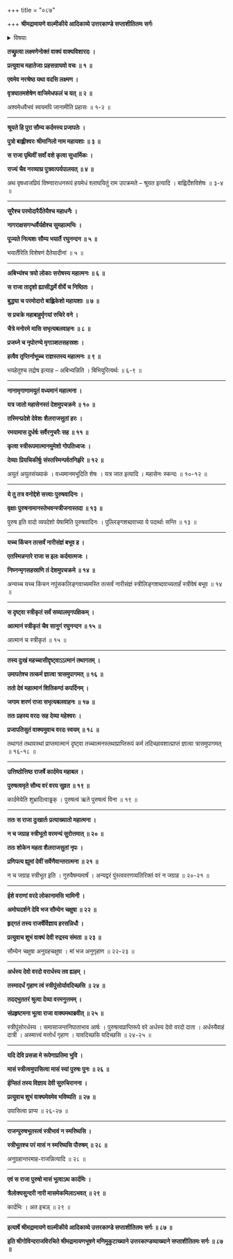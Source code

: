 +++
title = "०८७"

+++
**श्रीमद्रामायणे वाल्मीकीये आदिकाव्ये उत्तरकाण्डे सप्ताशीतितमः सर्गः**


<details><summary>विषयाः</summary>

रामेणलक्ष्मणंप्रति स्वस्याप्यश्वमेधमहिमाऽवगत्यवगमनाय इलोपाख्यानकथनारंभः ॥ १ ॥ मृगयार्थंवनंगतेनइलनाम्ना राज्ञा पार्वतीपरितोषणाय सर्वानुचरैः सहनारीभूय विहरतोहरस्य विहारवनगमनम् ॥ २ ॥ तत्प्रभावात्परिजनैस्सहस्त्रीभूतेनतेनराज्ञा तपस्तोषितपार्वतीप्रसादा -त्पर्यायेणैकैकस्मिन्मासे स्त्रीत्वस्य पुनरेकैकस्मिन्मासे पुंस्त्वस्यचाधिगमः ॥ ३ ॥
</details>


**तच्छ्रुत्वा लक्ष्मणेनोक्तं वाक्यं वाक्यविशारदः ।**

**प्रत्युवाच महातेजाः प्रहसन्राघवो वचः ॥ १ ॥**

**एवमेव नरश्रेष्ठ यथा वदसि लक्ष्मण ।**

**वृत्रघातमशेषेण वाजिमेधफलं च यत् ॥ २ ॥**

अश्वमेधवैभवं स्वयमपि जानामीति प्रहासः ॥ १-२ ॥

****

**श्रूयते हि पुरा सौम्य कर्दमस्य प्रजापतेः ।**

**पुत्रो बाह्लीश्वरः श्रीमानिलो नाम महायशाः ॥ ३ ॥**

**स राजा पृथिवीं सर्वां वशे कृत्वा सुधार्मिकः ।**

**राज्यं चैव नरव्याघ्र पुत्रवत्पर्यपालयत् ॥ ४ ॥**

अथ वृषध्वजप्रियं विष्ण्वाराधनरूपं हयमेधं श्लाघयितुं राम उपक्रमते – श्रूयत इत्यादि । बाह्विर्देशविशेषः ॥ ३-४ ॥

****

**सुरैश्च परमोदारैर्दैतेयैश्च महाधनैः ।**

**नागराक्षसगन्धर्वैर्यक्षैश्च सुमहात्मभिः ।**

**पूज्यते नित्यशः सौम्य भयार्तै रघुनन्दन ॥ ५ ॥**

भयार्तैरिति विशेषणं दैतेयादीनां ॥ ५ ॥

****

**अबिभ्यंश्च त्रयो लोकाः सरोषस्य महात्मनः ॥ ६ ॥**

**स राजा तादृशो ह्यासीद्धर्मे वीर्ये च निष्ठितः ।**

**बुद्ध्या च परमोदारो बाह्लिकेशो महायशाः ॥ ७ ॥**

**स प्रचक्रे महाबाहुर्मृगयां रुचिरे वने ।**

**चैत्रे मनोरमे मासि सभृत्यबलवाहनः ॥ ८ ॥**

**प्रजघ्ने च नृपोरण्ये मृगाञ्शतसहस्रशः ।**

**हत्वैव तृप्तिर्नाभूच्च राज्ञस्तस्य महात्मनः ॥ ९ ॥**

भयहेतुश्च तद्रोष इत्याह – अबिभ्यन्निति । बिभियुरित्यर्थः ॥ ६-९ ॥

****

**नानामृगाणामयुतं वध्यमानं महात्मना ।**

**यत्र जातो महासेनस्तं देशमुपचक्रमे ॥ १० ॥**

**तस्मिन्प्रदेशे देवेशः शैलराजसुतां हरः ।**

**रमयामास दुर्धर्षः सर्वैरनुचरैः सह ॥ ११ ॥**

**कृत्वा स्त्रीरूपमात्मानमुमेशो गोपतिध्वजः ।**

**देव्याः प्रियचिकीर्षुः संस्तस्मिन्पर्वतनिर्झरे ॥ १२ ॥**

अयुतं अयुतसंख्याकं । वध्यमानमभूदिति शेषः । यत्र जात इत्यादि । महासेनः स्कन्दः ॥ १०-१२ ॥

****

**ये तु तत्र वनोद्देशे सत्त्वाः पुरुषवादिनः ।**

**वृक्षाः पुरुषनामानस्तेभवन्स्त्रीजनास्तदा ॥ १३ ॥**

पुरुष इति वादो व्यपदेशो येषामिति पुरुषवादिनः । पुल्लिङ्गशब्दवाच्या ये पदार्थाः सन्ति ॥ १३ ॥

****

**यच्च किंचन तत्सर्वं नारीसंज्ञं बभूव ह ।**

**एतस्मिन्नन्तरे राजा स इलः कर्दमात्मजः ।**

**निघ्नन्मृगसहस्राणि तं देशमुपचक्रमे ॥ १४ ॥**

अन्यच्च यच्च किंचन नपुंसकलिङ्गवाच्यमस्ति तत्सर्वं नारीसंज्ञं स्त्रीलिङ्गशब्दवाच्यतार्हं स्त्रीवेषं बभूव ॥ १४ ॥

****

**स दृष्ट्वा स्त्रीकृतं सर्वं सव्यालमृगपक्षिकम् ।**

**आत्मानं स्त्रीकृतं चैव सानुगं रघुनन्दन ॥ १५ ॥**

आत्मानं च स्त्रीकृतं ॥ १५ ॥

****

**तस्य दुःखं महच्चासीद्दृष्ट्वाऽऽत्मानं तथागतम् ।**

**उमापतेश्च तत्कर्म ज्ञात्वा त्रासमुपागमत् ॥ १६ ॥**

**ततो देवं महात्मानं शितिकण्ठं कपर्दिनम् ।**

**जगाम शरणं राजा सभृत्यबलवाहनः ॥ १७ ॥**

**ततः प्रहस्य वरदः सह देव्या महेश्वरः ।**

**प्रजापतिसुतं वाक्यमुवाच वरदः स्वयम् ॥ १८ ॥**

तथागतं तथावस्थां प्राप्तमात्मानं दृष्ट्वा तच्चात्मनस्तथाप्राप्तिरूपं कर्म तदिच्छावशात्प्राप्तं ज्ञात्वा त्रासमुपागमत् ॥ १६-१८ ॥

****

**उत्तिष्ठोत्तिष्ठ राजर्षे कार्दमेय महाबल ।**

**पुरुषत्वमृते सौम्य वरं वरय सुव्रत ॥ १९ ॥**

कार्दमेयेति शुभ्रादित्वाड्ढक् । पुरुषत्वं ऋते पुरुषत्वं विना ॥ १९ ॥

****

**ततः स राजा दुःखार्तः प्रत्याख्यातो महात्मना ।**

**न च जग्राह स्त्रीभूतो वरमन्यं सुरोत्तमात् ॥ २० ॥**

**ततः शोकेन महता शैलराजसुतां नृपः ।**

**प्रणिपत्य ह्युमां देवीं सर्वेणैवान्तरात्मना ॥ २१ ॥**

न च जग्राह स्त्रीभूत इति । गुरुवैषम्यमार्षं । अन्यद्वरं पुंस्त्ववरणव्यतिरिक्तं वरं न जग्राह ॥ २०-२१ ॥

****

**ईशे वराणां वरदे लोकानामसि भामिनी ।**

**अमोघदर्शने देवि भज सौम्येन चक्षुषा ॥ २२ ॥**

**हृद्गतं तस्य राजर्षेर्विज्ञाय हरसन्निधौ ।**

**प्रत्युवाच शुभं वाक्यं देवी रुद्रस्य संमता ॥ २३ ॥**

सौम्येन चक्षुषा अनुग्रहचक्षुषा । मां भज अनुगृहाण ॥ २२-२३ ॥

****

**अर्धस्य देवो वरदो वरार्धस्य तव ह्यहम् ।**

**तस्मादर्धं गृहाण त्वं स्त्रीपुंसोर्यावदिच्छसि ॥ २४ ॥**

**तदद्भुततरं श्रुत्वा देव्या वरमनुत्तमम् ।**

**संप्रहृष्टमना भूत्वा राजा वाक्यमथाब्रवीत् ॥ २५ ॥**

स्त्रीपुंसोरर्धस्य । समासाजन्तनिपाताभाव आर्षः । पुरुषत्वप्राप्तिरूपे वरे अर्धस्य देवो वरदो दाता । अर्धस्यैवाहं दात्री । अस्मात्त्वं मत्तोर्धं गृहाण । यावदिच्छसि यदिच्छसि ॥ २४-२५ ॥

****

**यदि देवि प्रसन्ना मे रूपेणाप्रतिमा भुवि ।**

**मासं स्त्रीत्वमुपासित्वा मासं स्यां पुरुषः पुनः ॥ २६ ॥**

**ईप्सितं तस्य विज्ञाय देवी सुरुचिरानना ।**

**प्रत्युवाच शुभं वाक्यमेवमेव भविष्यति ॥ २७ ॥**

उपासित्वा प्राप्य ॥ २६-२७ ॥

****

**राजन्पुरुषभूतस्त्वं स्त्रीभावं न स्मरिष्यसि ।**

**स्त्रीभूतश्च परं मासं न स्मरिष्यसि पौरुषम् ॥ २८ ॥**

अनुग्रहान्तरमाह-राजन्नित्यादि ॥ २८ ॥

****

**एवं स राजा पुरुषो मासं भूत्वाऽथ कार्दमिः ।**

**त्रैलोक्यसुन्दरी नारी मासमेकमिलाऽभवत् ॥ २९ ॥**

कार्दभिः । अत इचञ् ॥ २९ ॥

****

**इत्यार्षे श्रीमद्रामायणे वाल्मीकीये आदिकाव्ये उत्तरकाण्डे सप्ताशीतितमः सर्गः ॥ ८७ ॥**

**इति श्रीगोविन्दराजविरचिते श्रीमद्रामायणभूषणे मणिमुकुटाख्याने उत्तरकाण्डव्याख्याने सप्ताशीतितमः सर्गः ॥ ८७ ॥**
